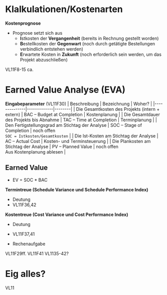 # Klalkulationen/Kostenarten

**Kostenprognose**
- Prognose setzt sich aus
  - **I**stkosten der **Vergangenheit** (bereits in Rechnung gestellt worden)
  - **B**estellkosten der **Gegenwart** (noch durch getätigte Bestellungen verbindlich entstehen werden)
  - **E**rwartete Kosten in **Zukunft** (noch erforderlich sein werden, um das Projekt abzuschließen)

VL11F8-15 ca.

# Earned Value Analyse (EVA)

**Eingabeparameter** (VL11F30)
| Beschreibung | Bezeichnung | Woher? |
|--------------|-------------|--------|
| Die Gesamtkosten des Projekts (intern + extern) | BAC – Budget at Completion | Kostenplanung |
| Die Gesamtdauer des Projekts bis Abnahme | TAC – Time at Completion | Terminplanung |
| Den Fertigstellungsgrad am Stichtag der Analyse | SOC – Stage of Completion | noch offen <br> `SOC = Istkosten/Gesamtkosten` |
| Die Ist-Kosten am Stichtag der Analyse | AC – Actual Cost | Kosten- und Terminsteuerung |
| Die Plankosten am Stichtag der Analyse | PV – Planned Value | noch offen <br> Aus Kostenplanung ablesen |


**Earned Value** 
-
- EV = SOC * BAC

**Termintreue (Schedule Variance und Schedule Performance Index)**
- Deutung
- VL11F36,42

**Kostentreue (Cost Variance und Cost Performance Index)**
- Deutung
- VL11F37,41

- Rechenaufgabe

VL11F29ff.
VL11F41
VL1135-42?

# Eig alles?

VL11
